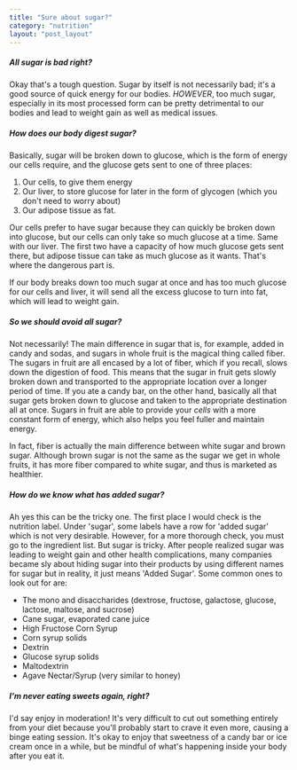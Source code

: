 ```yaml
---
title: "Sure about sugar?"
category: "nutrition"
layout: "post_layout"
---
```


##### All sugar is bad right?

Okay that's a tough question. Sugar by itself is not necessarily bad; it's a good source of quick energy for our bodies. *HOWEVER*, too much sugar, especially in its most processed form can be pretty detrimental to our bodies and lead to weight gain as well as medical issues.

##### How does our body digest sugar?

Basically, sugar will be broken down to glucose, which is the form of energy our cells require, and the glucose gets sent to one of three places:

1. Our cells, to give them energy
2. Our liver, to store glucose for later in the form of glycogen (which you don't need to worry about)
3. Our adipose tissue as fat.

Our cells prefer to have sugar because they can quickly be broken down into glucose, but our cells can only take so much glucose at a time. Same with our liver. The first two have a capacity of how much glucose gets sent there, but adipose tissue <span class="standOut"> can take as much glucose as it wants</span>. That's where the dangerous part is. 

If our body breaks down too much sugar at once and has too much glucose for our cells and liver, it will send all the excess glucose to turn into fat, which will lead to weight gain.

##### So we should avoid all sugar?

Not necessarily! The main difference in sugar that is, for example, added in candy and sodas, and sugars in whole fruit is the magical thing called <span class="standOut"> fiber</span>. The sugars in fruit are all encased by a lot of fiber, which if you recall, slows down the digestion of food. This means that the sugar in fruit gets slowly broken down and transported to the appropriate location over a longer period of time. If you ate a candy bar, on the other hand, basically all that sugar gets broken down to glucose and taken to the appropriate destination all at once. Sugars in fruit are able to provide your *cells* with a more constant form of energy, which also helps you feel fuller and maintain energy.

In fact, fiber is actually the main difference between white sugar and brown sugar. Although brown sugar is not the same as the sugar we get in whole fruits, it has more fiber compared to white sugar, and thus is marketed as healthier.

##### How do we know what has added sugar?

Ah yes this can be the tricky one. The first place I would check is the nutrition label. Under 'sugar', some labels have a row for 'added sugar' which is not very desirable. However, for a more thorough check, you must go to the ingredient list. <span class="standOut">But sugar is tricky.</span> After people realized sugar was leading to weight gain and other health complications, many companies became sly about hiding sugar into their products by using different names for sugar but in reality, it just means 'Added Sugar'. Some common ones to look out for are:

* The mono and disaccharides (dextrose, fructose, galactose, glucose, lactose, maltose, and sucrose)
* Cane sugar, evaporated cane juice
* High Fructose Corn Syrup
* Corn syrup solids
* Dextrin
* Glucose syrup solids
* Maltodextrin
* Agave Nectar/Syrup (very similar to honey)

##### I'm never eating sweets again, right?

I'd say enjoy in moderation! It's very difficult to cut out something entirely from your diet because you'll probably start to crave it even more, causing a binge eating session. It's okay to enjoy that sweetness of a candy bar or ice cream once in a while, but be mindful of what's happening inside your body after you eat it.